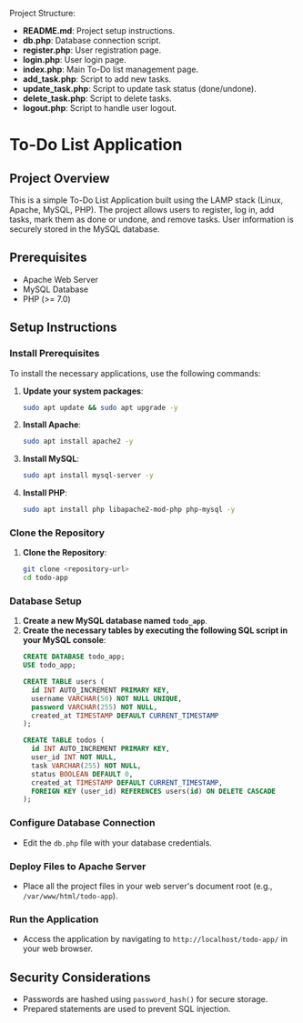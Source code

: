 Project Structure:

- **README.md**: Project setup instructions.
- **db.php**: Database connection script.
- **register.php**: User registration page.
- **login.php**: User login page.
- **index.php**: Main To-Do list management page.
- **add_task.php**: Script to add new tasks.
- **update_task.php**: Script to update task status (done/undone).
- **delete_task.php**: Script to delete tasks.
- **logout.php**: Script to handle user logout.


# To-Do List Application

## Project Overview
This is a simple To-Do List Application built using the LAMP stack (Linux, Apache, MySQL, PHP). The project allows users to register, log in, add tasks, mark them as done or undone, and remove tasks. User information is securely stored in the MySQL database.

## Prerequisites
- Apache Web Server
- MySQL Database
- PHP (>= 7.0)

## Setup Instructions

### Install Prerequisites
To install the necessary applications, use the following commands:

1. **Update your system packages**:
   ```bash
   sudo apt update && sudo apt upgrade -y
   ```

2. **Install Apache**:
   ```bash
   sudo apt install apache2 -y
   ```

3. **Install MySQL**:
   ```bash
   sudo apt install mysql-server -y
   ```

4. **Install PHP**:
   ```bash
   sudo apt install php libapache2-mod-php php-mysql -y
   ```

### Clone the Repository
1. **Clone the Repository**:
   ```bash
   git clone <repository-url>
   cd todo-app
   ```

### Database Setup
1. **Create a new MySQL database named `todo_app`**.
2. **Create the necessary tables by executing the following SQL script in your MySQL console**:
   ```sql
   CREATE DATABASE todo_app;
   USE todo_app;

   CREATE TABLE users (
     id INT AUTO_INCREMENT PRIMARY KEY,
     username VARCHAR(50) NOT NULL UNIQUE,
     password VARCHAR(255) NOT NULL,
     created_at TIMESTAMP DEFAULT CURRENT_TIMESTAMP
   );

   CREATE TABLE todos (
     id INT AUTO_INCREMENT PRIMARY KEY,
     user_id INT NOT NULL,
     task VARCHAR(255) NOT NULL,
     status BOOLEAN DEFAULT 0,
     created_at TIMESTAMP DEFAULT CURRENT_TIMESTAMP,
     FOREIGN KEY (user_id) REFERENCES users(id) ON DELETE CASCADE
   );
   ```

### Configure Database Connection
- Edit the `db.php` file with your database credentials.

### Deploy Files to Apache Server
- Place all the project files in your web server's document root (e.g., `/var/www/html/todo-app`).

### Run the Application
- Access the application by navigating to `http://localhost/todo-app/` in your web browser.

## Security Considerations
- Passwords are hashed using `password_hash()` for secure storage.
- Prepared statements are used to prevent SQL injection.
